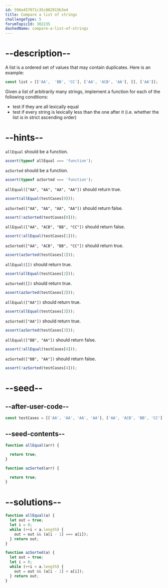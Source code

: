 ```yaml
---
id: 596e457071c35c882915b3e4
title: Compare a list of strings
challengeType: 5
forumTopicId: 302235
dashedName: compare-a-list-of-strings
---
```


# --description--

A list is a ordered set of values that may contain duplicates. Here is an example:

```js
const list = [['AA',  'BB', 'CC'], ['AA', 'ACB', 'AA'], [], ['AA']];
````

Given a list of arbitrarily many strings, implement a function for each of the following conditions:

<ul>
  <li>test if they are all lexically equal</li>
  <li>test if every string is lexically less than the one after it  (i.e. whether the list is in strict ascending order)</li>
</ul>

# --hints--

`allEqual` should be a function.

```js
assert(typeof allEqual === 'function');
```

`azSorted` should be a function.

```js
assert(typeof azSorted === 'function');
```

`allEqual(["AA", "AA", "AA", "AA"])` should return true.

```js
assert(allEqual(testCases[0]));
```

`azSorted(["AA", "AA", "AA", "AA"])` should return false.

```js
assert(!azSorted(testCases[0]));
```

`allEqual(["AA", "ACB", "BB", "CC"])` should return false.

```js
assert(!allEqual(testCases[1]));
```

`azSorted(["AA", "ACB", "BB", "CC"])` should return true.

```js
assert(azSorted(testCases[1]));
```

`allEqual([])` should return true.

```js
assert(allEqual(testCases[2]));
```

`azSorted([])` should return true.

```js
assert(azSorted(testCases[2]));
```

`allEqual(["AA"])` should return true.

```js
assert(allEqual(testCases[3]));
```

`azSorted(["AA"])` should return true.

```js
assert(azSorted(testCases[3]));
```

`allEqual(["BB", "AA"])` should return false.

```js
assert(!allEqual(testCases[4]));
```

`azSorted(["BB", "AA"])` should return false.

```js
assert(!azSorted(testCases[4]));
```

# --seed--

## --after-user-code--

```js
const testCases = [['AA', 'AA', 'AA', 'AA'], ['AA', 'ACB', 'BB', 'CC'], [], ['AA'], ['BB', 'AA']];
```

## --seed-contents--

```js
function allEqual(arr) {

  return true;
}

function azSorted(arr) {

  return true;
}
```

# --solutions--

```js
function allEqual(a) {
  let out = true;
  let i = 0;
  while (++i < a.length) {
    out = out && (a[i - 1] === a[i]);
  } return out;
}

function azSorted(a) {
  let out = true;
  let i = 0;
  while (++i < a.length) {
    out = out && (a[i - 1] < a[i]);
  } return out;
}
```
